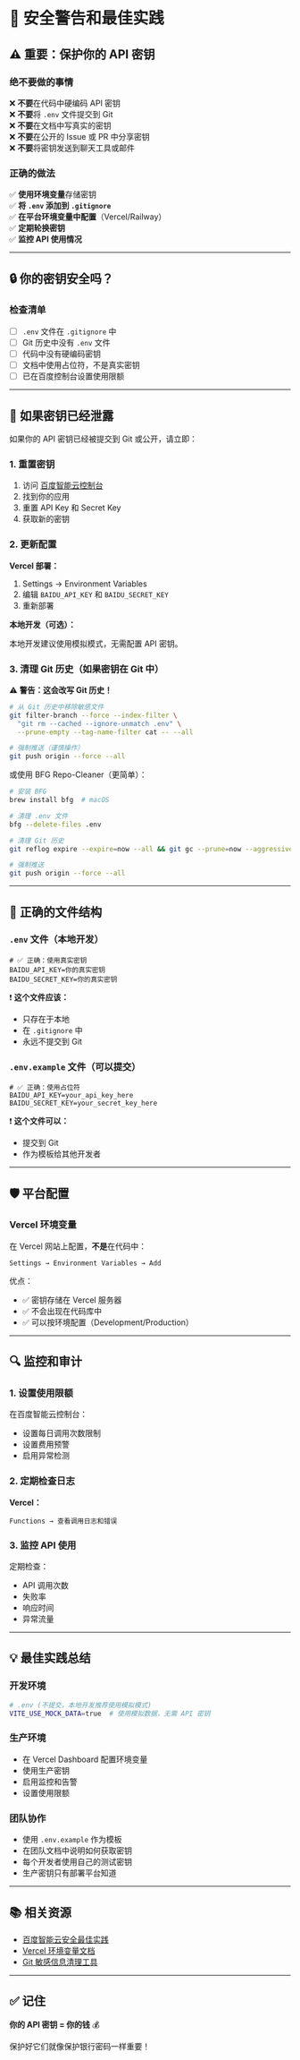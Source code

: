 # 🔐 安全警告和最佳实践

## ⚠️ 重要：保护你的 API 密钥

### 绝不要做的事情

❌ **不要**在代码中硬编码 API 密钥  
❌ **不要**将 `.env` 文件提交到 Git  
❌ **不要**在文档中写真实的密钥  
❌ **不要**在公开的 Issue 或 PR 中分享密钥  
❌ **不要**将密钥发送到聊天工具或邮件

### 正确的做法

✅ **使用环境变量**存储密钥  
✅ **将 `.env` 添加到 `.gitignore`**  
✅ **在平台环境变量中配置**（Vercel/Railway）  
✅ **定期轮换密钥**  
✅ **监控 API 使用情况**

---

## 🔒 你的密钥安全吗？

### 检查清单

- [ ] `.env` 文件在 `.gitignore` 中
- [ ] Git 历史中没有 `.env` 文件
- [ ] 代码中没有硬编码密钥
- [ ] 文档中使用占位符，不是真实密钥
- [ ] 已在百度控制台设置使用限额

---

## 🚨 如果密钥已经泄露

如果你的 API 密钥已经被提交到 Git 或公开，请立即：

### 1. 重置密钥

1. 访问 [百度智能云控制台](https://console.bce.baidu.com/ai/)
2. 找到你的应用
3. 重置 API Key 和 Secret Key
4. 获取新的密钥

### 2. 更新配置

**Vercel 部署：**

1. Settings → Environment Variables
2. 编辑 `BAIDU_API_KEY` 和 `BAIDU_SECRET_KEY`
3. 重新部署

**本地开发（可选）：**

本地开发建议使用模拟模式，无需配置 API 密钥。

### 3. 清理 Git 历史（如果密钥在 Git 中）

⚠️ **警告：这会改写 Git 历史！**

```bash
# 从 Git 历史中移除敏感文件
git filter-branch --force --index-filter \
  "git rm --cached --ignore-unmatch .env" \
  --prune-empty --tag-name-filter cat -- --all

# 强制推送（谨慎操作）
git push origin --force --all
```

或使用 BFG Repo-Cleaner（更简单）：

```bash
# 安装 BFG
brew install bfg  # macOS

# 清理 .env 文件
bfg --delete-files .env

# 清理 Git 历史
git reflog expire --expire=now --all && git gc --prune=now --aggressive

# 强制推送
git push origin --force --all
```

---

## 📝 正确的文件结构

### `.env` 文件（本地开发）

```env
# ✅ 正确：使用真实密钥
BAIDU_API_KEY=你的真实密钥
BAIDU_SECRET_KEY=你的真实密钥
```

❗ **这个文件应该：**

- 只存在于本地
- 在 `.gitignore` 中
- 永远不提交到 Git

### `.env.example` 文件（可以提交）

```env
# ✅ 正确：使用占位符
BAIDU_API_KEY=your_api_key_here
BAIDU_SECRET_KEY=your_secret_key_here
```

❗ **这个文件可以：**

- 提交到 Git
- 作为模板给其他开发者

---

## 🛡️ 平台配置

### Vercel 环境变量

在 Vercel 网站上配置，**不是**在代码中：

```
Settings → Environment Variables → Add
```

优点：

- ✅ 密钥存储在 Vercel 服务器
- ✅ 不会出现在代码库中
- ✅ 可以按环境配置（Development/Production）

---

## 🔍 监控和审计

### 1. 设置使用限额

在百度智能云控制台：

- 设置每日调用次数限制
- 设置费用预警
- 启用异常检测

### 2. 定期检查日志

**Vercel：**

```
Functions → 查看调用日志和错误
```

### 3. 监控 API 使用

定期检查：

- API 调用次数
- 失败率
- 响应时间
- 异常流量

---

## 💡 最佳实践总结

### 开发环境

```bash
# .env (不提交，本地开发推荐使用模拟模式)
VITE_USE_MOCK_DATA=true  # 使用模拟数据，无需 API 密钥
```

### 生产环境

- 在 Vercel Dashboard 配置环境变量
- 使用生产密钥
- 启用监控和告警
- 设置使用限额

### 团队协作

- 使用 `.env.example` 作为模板
- 在团队文档中说明如何获取密钥
- 每个开发者使用自己的测试密钥
- 生产密钥只有部署平台知道

---

## 📚 相关资源

- [百度智能云安全最佳实践](https://cloud.baidu.com/doc/Reference/s/9jwvz2egb)
- [Vercel 环境变量文档](https://vercel.com/docs/projects/environment-variables)
- [Git 敏感信息清理工具](https://rtyley.github.io/bfg-repo-cleaner/)

---

## ✅ 记住

**你的 API 密钥 = 你的钱** 💰

保护好它们就像保护银行密码一样重要！
